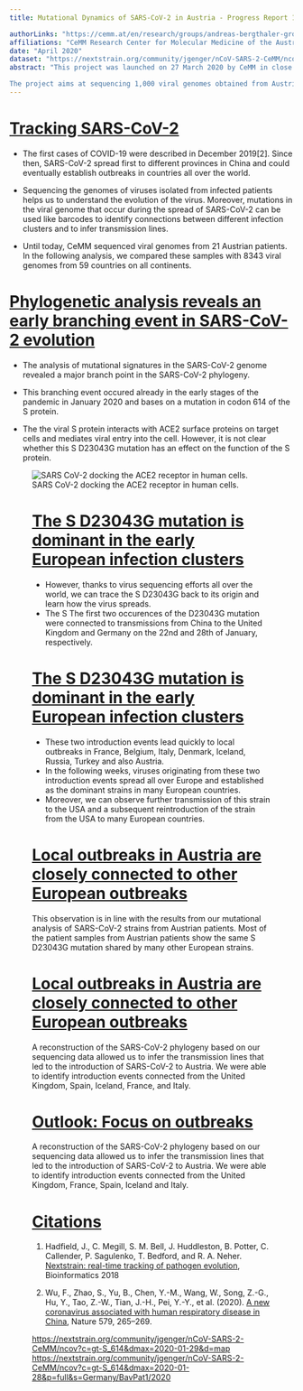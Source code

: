 ```yaml
---
title: Mutational Dynamics of SARS-CoV-2 in Austria - Progress Report 1

authorLinks: "https://cemm.at/en/research/groups/andreas-bergthaler-group/"
affiliations: "CeMM Research Center for Molecular Medicine of the Austrian Academy of Sciences"
date: "April 2020"
dataset: "https://nextstrain.org/community/jgenger/nCoV-SARS-2-CeMM/ncov?d=map&r=region&c=region"
abstract: "This project was launched on 27 March 2020 by CeMM in close collaboration with the Medical University of Vienna. 

The project aims at sequencing 1,000 viral genomes obtained from Austrian patient-derived samples, in order to learn more about the molecular understanding of the COVID-19 pandemic and the causative pathogen. The project results will integrate Austrian viral genome data into a global map of SARS-CoV-2 mutations, which will help decipher the mutational dynamics underlying the COVID-19 pandemic."
---
```


# [Tracking SARS-CoV-2](https://nextstrain.org/community/jgenger/nCoV-SARS-2-CeMM/ncov?animate=2019-12-19,2020-04-24,0,0,15000&d=map&r=region&c=region)

  * The first cases of COVID-19 were described in December 2019[2]. Since then, SARS-CoV-2 spread first to different provinces in China and could eventually establish outbreaks in countries all over the world.

  * Sequencing the genomes of viruses isolated from infected patients helps us to understand the evolution of the virus. Moreover, mutations in the viral genome that occur during the spread of SARS-CoV-2 can be used like barcodes to identify connections between different infection clusters and to infer transmission lines.

  * Until today, CeMM sequenced viral genomes from 21 Austrian patients. In the following analysis, we compared these samples with 8343 viral genomes from 59 countries on all continents.

# [Phylogenetic analysis reveals an early branching event in SARS-CoV-2 evolution](https://nextstrain.org/community/jgenger/nCoV-SARS-2-CeMM/ncov?c=gt-S_614&d=tree,entropy)

  * The analysis of mutational signatures in the SARS-CoV-2 genome revealed a major branch point in the SARS-CoV-2 phylogeny. 
  * This branching event occured already in the early stages of the pandemic in January 2020 and bases on a mutation in codon 614 of the S protein. 

  * The the viral S protein interacts with ACE2 surface proteins on target cells and mediates viral entry into the cell. However, it is not clear whether this S D23043G mutation has an effect on the function of the S protein.

<figure class="image"><img src="https://cemm.at/fileadmin/_processed_/8/b/csm_Illustration-SARS-CoV-2_2_Bobby-Rajesh-Malhotra_CeMM_45a7e025a0.png" alt="SARS CoV-2 docking the ACE2 receptor in human cells."><figcaption>SARS CoV-2 docking the ACE2 receptor in human cells.</figcaption>

# [The S D23043G mutation is dominant in the early European infection clusters](https://nextstrain.org/community/jgenger/nCoV-SARS-2-CeMM/ncov?c=gt-S_614&dmax=2020-02-24&dmin=2020-01-11&d=map&s=Germany/BavPat1/2020)

  * However, thanks to virus sequencing efforts all over the world, we can trace the S D23043G back to its origin and learn how the virus spreads. 
  * The S The first two occurences of the D23043G mutation were connected to transmissions from China to the United Kingdom and Germany on the 22nd and 28th of January, respectively. 

# [The S D23043G mutation is dominant in the early European infection clusters](https://nextstrain.org/community/jgenger/nCoV-SARS-2-CeMM/ncov?animate=2019-12-19,2020-04-24,0,0,15000&c=gt-S_614&d=map&f_region=Europe)

  * These two introduction events lead quickly to local outbreaks in France, Belgium, Italy, Denmark, Iceland, Russia, Turkey and also Austria. 
  * In the following weeks, viruses originating from these two introduction events spread all over Europe and established as the dominant strains in many European countries. 
  * Moreover, we can observe further transmission of this strain to the USA and a subsequent reintroduction of the strain from the USA to many European countries.

# [Local outbreaks in Austria are closely connected to other European outbreaks](https://nextstrain.org/community/jgenger/nCoV-SARS-2-CeMM/ncov?c=gt-S_614&f_country=Austria&d=tree)

This observation is in line with the results from our mutational analysis of SARS-CoV-2 strains from Austrian patients. Most of the patient samples from Austrian patients show the same S D23043G mutation shared by many other European strains.

# [Local outbreaks in Austria are closely connected to other European outbreaks](https://nextstrain.org/community/jgenger/nCoV-SARS-2-CeMM/ncov?f_country=Austria&d=map&r=location)

A reconstruction of the SARS-CoV-2 phylogeny based on our sequencing data allowed us to infer the transmission lines that led to the introduction of SARS-CoV-2 to Austria. We were able to identify introduction events connected from the United Kingdom, Spain, Iceland, France, and Italy.

# [Outlook: Focus on outbreaks ](https://nextstrain.org/community/jgenger/nCoV-SARS-2-CeMM/ncov?f_country=Austria&d=map&r=location)

A reconstruction of the SARS-CoV-2 phylogeny based on our sequencing data allowed us to infer the transmission lines that led to the introduction of SARS-CoV-2 to Austria. We were able to identify introduction events connected from the United Kingdom, France, Spain, Iceland and Italy.

# [Citations](https://nextstrain.org/community/jgenger/nCoV-SARS-2-CeMM/ncov?d=map&r=region)

1. Hadfield, J., C. Megill, S. M. Bell, J. Huddleston, B. Potter, C. Callender, P. Sagulenko, T. Bedford, and R. A. Neher. [Nextstrain: real-time tracking of pathogen evolution](https://doi.org/10.1093/bioinformatics/bty407), Bioinformatics 2018

2. Wu, F., Zhao, S., Yu, B., Chen, Y.-M., Wang, W., Song, Z.-G., Hu, Y., Tao, Z.-W., Tian, J.-H., Pei, Y.-Y., et al. (2020). [A new coronavirus associated with human respiratory disease in China](https://doi.org/10.1038/s41586-020-2008-3), Nature 579, 265–269.

https://nextstrain.org/community/jgenger/nCoV-SARS-2-CeMM/ncov?c=gt-S_614&dmax=2020-01-29&d=map
https://nextstrain.org/community/jgenger/nCoV-SARS-2-CeMM/ncov?c=gt-S_614&dmax=2020-01-28&p=full&s=Germany/BavPat1/2020

